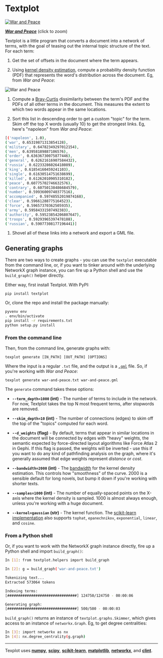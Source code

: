 # Textplot

<a href="http://textplot.s3-website-us-west-1.amazonaws.com/#mental-maps/war-and-peace" target="_new">![War and Peace](notes/mental-maps/networks/war-and-peace.jpg)</a>

<a href="http://textplot.s3-website-us-west-1.amazonaws.com/#mental-maps/war-and-peace" target="_new">**_War and Peace_**</a> (click to zoom)

Textplot is a little program that converts a document into a network of terms, with the goal of teasing out the internal topic structure of the text. For each term:

1. Get the set of offsets in the document where the term appears.

1. Using [kernel density estimation](http://en.wikipedia.org/wiki/Kernel_density_estimation), compute a probability density function (PDF) that represents the word's distribution across the document. Eg, from _War and Peace_:

  ![War and Peace](notes/mental-maps/figures/war.png)

1. Compute a [Bray-Curtis](http://en.wikipedia.org/wiki/Bray%E2%80%93Curtis_dissimilarity) dissimilarity between the term's PDF and the PDFs of all other terms in the document. This measures the extent to which two words appear in the same locations.

1. Sort this list in descending order to get a custom "topic" for the term. Skim off the top X words (usually 10) to get the strongest links. Eg, here's "napoleon" from _War and Peace_:

  ```bash
  [('napoleon', 1.0),
  ('war', 0.65319871313854128),
  ('military', 0.64782349297012154),
  ('men', 0.63958189887106576),
  ('order', 0.63636730075877446),
  ('general', 0.62621616907584432),
  ('russia', 0.62233286026418089),
  ('king', 0.61854160459241103),
  ('single', 0.61630514751638699),
  ('killed', 0.61262010905310182),
  ('peace', 0.60775702746632576),
  ('contrary', 0.60750138486684579),
  ('number', 0.59936009740377516),
  ('accompanied', 0.59748552019874168),
  ('clear', 0.59661288775164523),
  ('force', 0.59657370362505935),
  ('army', 0.59584331507492383),
  ('authority', 0.59523854206807647),
  ('troops', 0.59293965397478188),
  ('russian', 0.59077308177196441)]
  ```

1. Shovel all of these links into a network and export a GML file.

## Generating graphs

There are two ways to create graphs - you can use the `textplot` executable from the command line, or, if you want to tinker around with the underlying NetworkX graph instance, you can fire up a Python shell and use the `build_graph()` helper directly.

Either way, first install Textplot. With PyPI:

`pip install textplot`

Or, clone the repo and install the package manually:

```bash
pyvenv env
. env/bin/activate
pip install -r requirements.txt
python setup.py install
```

### From the command line

Then, from the command line, generate graphs with:

`texplot generate [IN_PATH] [OUT_PATH] [OPTIONS]`

Where the input is a regular `.txt` file, and the output is a [`.gml`](http://en.wikipedia.org/wiki/Graph_Modelling_Language) file. So, if you're working with _War and Peace_:

`texplot generate war-and-peace.txt war-and-peace.gml`

The `generate` command takes these options:

- **`--term_depth=1000` (int)** - The number of terms to include in the network. For now, Textplot takes the top N most frequent terms, after stopwords are removed.

- **`--skim_depth=10` (int)** - The number of connections (edges) to skim off the top of the "topics" computed for each word.

- **`--d_weights` (flag)** - By default, terms that appear in similar locations in the document will be connected by edges with "heavy" weights, the semantic expected by force-directed layout algorithms like Force Atlas 2 in Gephi. If this flag is passed, the weights will be inverted - use this if you want to do any kind of pathfinding analysis on the graph, where it's generally assumed that edge weights represent _distance_ or _cost_.

- **`--bandwidth=2000` (int)** - The [bandwidth](http://en.wikipedia.org/wiki/Kernel_density_estimation#Bandwidth_selection) for the kernel density estimation. This controls how "smoothness" of the curve. 2000 is a sensible default for long novels, but bump it down if you're working with shorter texts.

- **`--samples=1000` (int)** - The number of equally-spaced points on the X-axis where the kernel density is sampled. 1000 is almost always enough, unless you're working with a huge document.

- **`--kernel=gaussian` (str)** - The kernel function. The [scikit-learn implementation](http://scikit-learn.org/stable/modules/generated/sklearn.neighbors.KernelDensity.html) also supports `tophat`, `epanechnikov`, `exponential`, `linear`, and `cosine`.

### From a Python shell

Or, if you want to work with the NetworkX graph instance directly, fire up a Python shell and import `build_graph()`:

```bash
In [1]: from textplot.helpers import build_graph

In [2]: g = build_graph('war-and-peace.txt')

Tokenizing text...
Extracted 573064 tokens

Indexing terms:
[################################] 124750/124750 - 00:00:06

Generating graph:
[################################] 500/500 - 00:00:03
```

`build_graph()` returns an instance of `textplot.graphs.Skimmer`, which gives access to an instance of `networkx.Graph`. Eg, to get degree centralities:

```bash
In [3]: import networkx as nx
In [4]: nx.degree_centrality(g.graph)
```

---

Texplot uses **[numpy](http://www.numpy.org)**, **[scipy](http://www.scipy.org)**, **[scikit-learn](http://scikit-learn.org)**, **[matplotlib](http://matplotlib.org)**, **[networkx](http://networkx.github.io)**, and **[clint](https://github.com/kennethreitz/clint)**.
